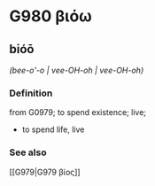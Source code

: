 # G980 βιόω

## bióō

_(bee-o'-o | vee-OH-oh | vee-OH-oh)_

### Definition

from G0979; to spend existence; live; 

- to spend life, live

### See also

[[G979|G979 βίος]]

